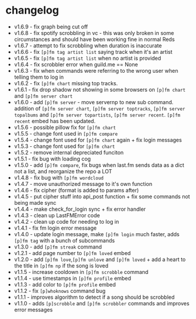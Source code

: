 # changelog

- v1.6.9 - fix graph being cut off
- v1.6.8 - fix spotify scrobbling in vc - this was only broken in some circumstances and should have been working fine in normal Reds
- v1.6.7 - attempt to fix scrobbling when duration is inaccurate
- v1.6.6 - fix `[p]fm tag artist list` saying track when it's an artist
- v1.6.5 - fix `[p]fm tag artist list` when no artist is provided
- v1.6.4 - fix scrobbler error when guild.me == None
- v1.6.3 - fix when commands were referring to the wrong user when telling them to log in
- v1.6.2 - fix `[p]fm chart` missing top tracks.
- v1.6.1 - fix drop shadow not showing in some browsers on `[p]fm chart` and `[p]fm server chart`
- v1.6.0 - add `[p]fm server` - move servernp to new sub command. addition of `[p]fm server chart`, `[p]fm server toptracks`, `[p]fm server topalbums` and `[p]fm server topartists`, `[p]fm server recent`. `[p]fm recent` embed has been updated.
- v1.5.6 - possible pillow fix for `[p]fm chart`
- v1.5.5 - change font used in `[p]fm compare`
- v1.5.4 - change font used for `[p]fm chart` again + fix login messages
- v1.5.3 - change font used for `[p]fm chart`
- v1.5.2 - remove internal depreciated funciton
- v1.5.1 - fix bug with loading cog
- v1.5.0 - add `[p]fm compare`, fix bugs when last.fm sends data as a dict not a list, and reorganize the repo a LOT
- v1.4.8 - fix bug with `[p]fm wordcloud`
- v1.4.7 - move unauthorized message to it's own function
- v1.4.6 - fix cipher (format is added to params after)
- v1.4.5 - put cipher stuff into api_post function + fix some commands not being made sync
- v1.4.4 - make check_for_login sync + fix error handler
- v1.4.3 - clean up LastFMError code
- v1.4.2 - clean up code for needing to log in
- v1.4.1 - fix fm login error message
- v1.4.0 - update login message, make `[p]fm login` much faster, adds `[p]fm tag` with a bunch of subcommands
- v1.3.0 - add `[p]fm streak` command
- v1.2.1 - add page number to `[p]fm loved` embed
- v1.2.0 - add `[p]fm love`,`[p]fm unlove` and `[p]fm loved` + add a heart to the title in `[p]fm np` if the song is loved
- v1.1.5 - increase cooldown in `[p]fm scrobble` command
- v1.1.4 - use timestamps in `[p]fm profile` embed
- v1.1.3 - add color to `[p]fm profile` embed
- v1.1.2 - fix `[p]whoknows` command bug
- v1.1.1 - improves algorithm to detect if a song should be scrobbled
- v1.1.0 - adds `[p]scrobble` and `[p]fm scrobbler` commands and improves error messages